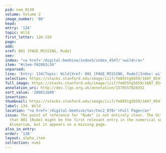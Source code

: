 ```yaml
---
pid: num_0139
volume: Volume 2
image_number: '80'
head:
entry: '134'
topic: Wild
first_letter: 126-150
page:
add:
xref: 801 [PAGE_MISSING, Rude]
see:
index: "<a href='/digital-beehive/index5/index_4547/'>wild</a>"
item: "#item-f62862c34"
unparsed:
line: 'Entry: 134|Topic: Wild|Xref: 801 [PAGE_MISSING, Rude]|Index: wild|#item-f62862c34'
selection: https://stacks.stanford.edu/image/iiif/fm855tg5659/1607_0547/834,1609,2924,527/full/0/default.jpg
full_image: https://stacks.stanford.edu/image/iiif/fm855tg5659/1607_0547/full/full/0/default.jpg
annotation_uri: http://dev.llgc.org.uk/annotation/1570557028351
sort_value: '208011609'
insertion:
thumbnail: https://stacks.stanford.edu/image/iiif/fm855tg5659/1607_0547/834,1609,600,180/250,/0/default.jpg
label: 134. Wild
location: "<a href='/digital-beehive/toc/toc2_070/'>Full Page</a>"
issue: The point of reference for "Rude" is not entirely clear. The Octavo Index indicates
  that 801 [Rude] might be the first relevant entry in the numerical section of the
  Alvearium, but it appears on a missing page.
also_in_entry:
order: '138'
layout: alpha_item
collection: num1
---
```

